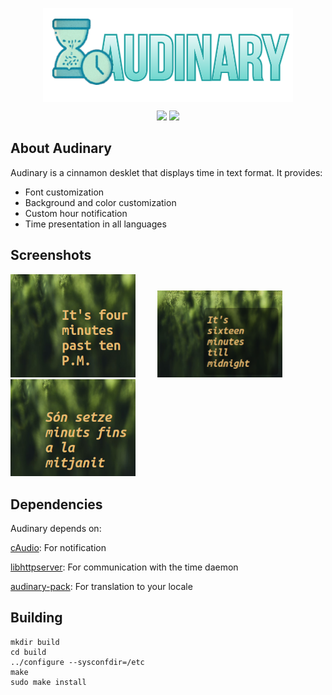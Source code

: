 <p align="center">
  <img align="center" src="https://github.com/zenon8adams/audinary/blob/master/icon.png" alt="screenshot"/>
</p>

<p align="center">
  <a title="Distro" target="_blank" href="https://linuxmint.com/"><img src="https://img.shields.io/badge/Linux_Mint-87CF3E?style=for-the-badge&logo=linux-mint&logoColor=white"></a>
  <a title="Crowdin" target="_blank" href="https://crowdin.com/project/audinary"><img src="https://badges.crowdin.net/audinary/localized.svg"></a>
</p>

## About Audinary

Audinary is a cinnamon desklet that displays time in text format. It provides:

<ul>
<li>Font customization</li>
<li>Background and color customization</li>
<li>Custom hour notification</li>
<li>Time presentation in all languages</li>
</ul>

## Screenshots

<p float="left">
  <img src="https://github.com/zenon8adams/audinary/blob/master/audinary%40zener-diode/screenshot.png"width="200" />
  &nbsp; &nbsp; &nbsp; &nbsp;
  <img src="https://github.com/zenon8adams/audinary/blob/master/screenshot_bg.png" width="200"/> 
  &nbsp; &nbsp; &nbsp; &nbsp;
  <img src="https://github.com/zenon8adams/audinary/blob/master/screenshot_catalan.png" width="200" />
</p>

## Dependencies

Audinary depends on:

[cAudio](https://github.com/R4stl1n/cAudio): For notification

[libhttpserver](https://github.com/etr/libhttpserver): For communication with the time daemon

[audinary-pack](https://github.com/zenon8adams/audinary-pack): For translation to your locale

## Building
```
mkdir build
cd build
../configure --sysconfdir=/etc
make
sudo make install
```







